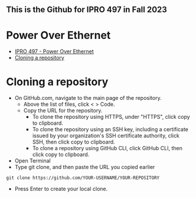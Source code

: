 This is the Github for IPRO 497 in Fall 2023
--------------------------------------------
Power Over Ethernet
=============================


- [IPRO 497 - Power Over Ethernet](#power-over-ethernet)
- [Cloning a repository](#cloning-a-repository)

# Cloning a repository

* On GitHub.com, navigate to the main page of the repository.
  * Above the list of files, click < > Code.
  * Copy the URL for the repository.
     * To clone the repository using HTTPS, under "HTTPS", click copy to clipboard.
     * To clone the repository using an SSH key, including a certificate issued by your organization's SSH certificate authority, click SSH, then click copy to clipboard.
     * To clone a repository using GitHub CLI, click GitHub CLI, then click copy to clipboard.
* Open Terminal
* Type git clone, and then paste the URL you copied earlier
```linux
git clone https://github.com/YOUR-USERNAME/YOUR-REPOSITORY
```
* Press Enter to create your local clone.
  
